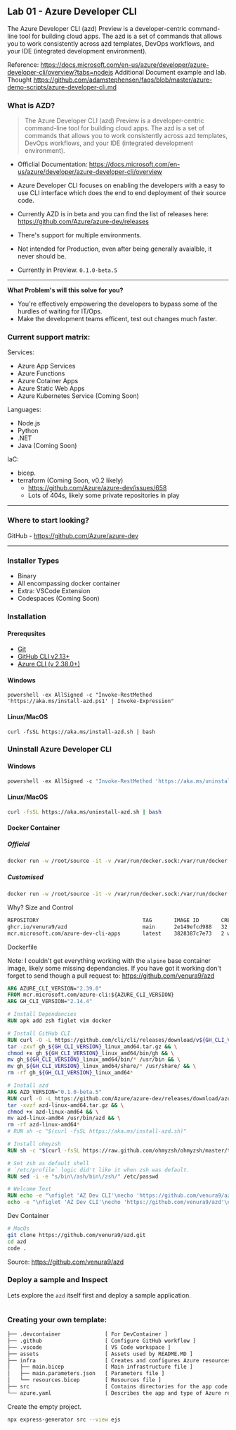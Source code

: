 
## Lab 01 - Azure Developer CLI

The Azure Developer CLI (azd) Preview is a developer-centric command-line tool for building cloud apps. The azd is a set of commands that allows you to work consistently across azd templates, DevOps workflows, and your IDE (integrated development environment).

Reference:
https://docs.microsoft.com/en-us/azure/developer/azure-developer-cli/overview?tabs=nodejs
Additional Document example and lab. Thought https://github.com/adamstephensen/faqs/blob/master/azure-demo-scripts/azure-developer-cli.md

### What is AZD?

>The Azure Developer CLI (azd) Preview is a developer-centric command-line tool for building cloud apps. The azd is a set of commands that allows you to work consistently across azd templates, DevOps workflows, and your IDE (integrated development environment).
- Officlial Documentation: https://docs.microsoft.com/en-us/azure/developer/azure-developer-cli/overview

- Azure Developer CLI focuses on enabling the developers with a easy to use CLI interface which does the end to end deployment of their source code. 
- Currently AZD is in beta and you can find the list of releases here: https://github.com/Azure/azure-dev/releases
- There's support for multiple environments. 
- Not intended for Production, even after being generally avaialble, it never should be. 
- Currently in Preview. `0.1.0-beta.5`

-----
**What Problem's will this solve for you?**

- You're effectively empowering the developers to bypass some of the hurdles of waiting for IT/Ops. 
- Make the development teams efficent, test out changes much faster. 

### Current support matrix: 

Services:
- Azure App Services
- Azure Functions 
- Azure Cotainer Apps
- Azure Static Web Apps
- Azure Kubernetes Service (Coming Soon)

Languages: 
- Node.js
- Python
- .NET
- Java (Coming Soon)

IaC:

- bicep.
- terraform (Coming Soon, v0.2 likely)
	- https://github.com/Azure/azure-dev/issues/658
	- Lots of 404s, likely some private repositories in play

--------
### Where to start looking?

GitHub - https://github.com/Azure/azure-dev

------

### Installer Types
- Binary
- All encompassing docker container
- Extra: VSCode Extension
- Codespaces (Coming Soon)


### Installation

#### Prerequsites

-   [Git](https://git-scm.com/)
-   [GitHub CLI v2.13+](https://github.com/cli/cli)
-   [Azure CLI (v 2.38.0+)](https://docs.microsoft.com/en-us/cli/azure/install-azure-cli)

#### Windows

```
powershell -ex AllSigned -c "Invoke-RestMethod 'https://aka.ms/install-azd.ps1' | Invoke-Expression"
```

#### Linux/MacOS

```
curl -fsSL https://aka.ms/install-azd.sh | bash
```

### Uninstall Azure Developer CLI

#### Windows

```powershell
powershell -ex AllSigned -c "Invoke-RestMethod 'https://aka.ms/uninstall-azd.ps1' | Invoke-Expression"
```

#### Linux/MacOS

```bash
curl -fsSL https://aka.ms/uninstall-azd.sh | bash
```

#### Docker Container

##### Official

```bash
docker run -w /root/source -it -v /var/run/docker.sock:/var/run/docker.sock mcr.microsoft.com/azure-dev-cli-apps:latest
```

##### Customised

```bash
docker run -w /root/source -it -v /var/run/docker.sock:/var/run/docker.sock ghcr.io/venura9/azd:main zsh
```

Why? Size and Control

```bash
REPOSITORY                                 TAG       IMAGE ID       CREATED        SIZE
ghcr.io/venura9/azd                        main      2e149efcd988   32 hours ago   1.25GB
mcr.microsoft.com/azure-dev-cli-apps       latest    3828387c7e73   2 weeks ago    2.76GB
```

Dockerfile

Note: I couldn't get everything working with the `alpine` base container image, likely some missing dependancies. If you have got it working don't forget to send though a pull request to: https://github.com/venura9/azd

```dockerfile
ARG AZURE_CLI_VERSION="2.39.0"
FROM mcr.microsoft.com/azure-cli:${AZURE_CLI_VERSION}
ARG GH_CLI_VERSION="2.14.4"

# Install Dependancies
RUN apk add zsh figlet vim docker

# Install GitHub CLI
RUN curl -O -L https://github.com/cli/cli/releases/download/v${GH_CLI_VERSION}/gh_${GH_CLI_VERSION}_linux_amd64.tar.gz && \
tar -zxvf gh_${GH_CLI_VERSION}_linux_amd64.tar.gz && \
chmod +x gh_${GH_CLI_VERSION}_linux_amd64/bin/gh && \
mv gh_${GH_CLI_VERSION}_linux_amd64/bin/* /usr/bin && \
mv gh_${GH_CLI_VERSION}_linux_amd64/share/* /usr/share/ && \
rm -rf gh_${GH_CLI_VERSION}_linux_amd64*

# Install azd
ARG AZD_VERSION="0.1.0-beta.5"
RUN curl -O -L https://github.com/Azure/azure-dev/releases/download/azure-dev-cli_${AZD_VERSION}/azd-linux-amd64.tar.gz && \
tar -xvzf azd-linux-amd64.tar.gz && \
chmod +x azd-linux-amd64 && \
mv azd-linux-amd64 /usr/bin/azd && \
rm -rf azd-linux-amd64*
# RUN sh -c "$(curl -fsSL https://aka.ms/install-azd.sh)"

# Install ohmyzsh
RUN sh -c "$(curl -fsSL https://raw.github.com/ohmyzsh/ohmyzsh/master/tools/install.sh)"

# Set zsh as default shell
# `/etc/profile` logic did't like it when zsh was default.
RUN sed -i -e "s/bin\/ash/bin\/zsh/" /etc/passwd

# Welcome Text
RUN echo -e "\nfiglet 'AZ Dev CLI'\necho 'https://github.com/venura9/azd'\n" >> ~/.bashrc && \
echo -e "\nfiglet 'AZ Dev CLI'\necho 'https://github.com/venura9/azd'\n" >> ~/.zshrc
```

Dev Container

```bash
# MacOs
git clone https://github.com/venura9/azd.git
cd azd
code .
```

Source: https://github.com/venura9/azd

### Deploy a sample and Inspect

Lets explore the `azd` itself first and deploy a sample application. 

```bash

```


### Creating your own template: 

```txt
├── .devcontainer              [ For DevContainer ]
├── .github                    [ Configure GitHub workflow ]
├── .vscode                    [ VS Code workspace ]
├── assets                     [ Assets used by README.MD ]
├── infra                      [ Creates and configures Azure resources ]
│   ├── main.bicep             [ Main infrastructure file ]
│   ├── main.parameters.json   [ Parameters file ]
│   └── resources.bicep        [ Resources file ]
├── src                        [ Contains directories for the app code ]
└── azure.yaml                 [ Describes the app and type of Azure resources]
```


Create the empty project. 



```bash
npx express-generator src --view ejs
```

